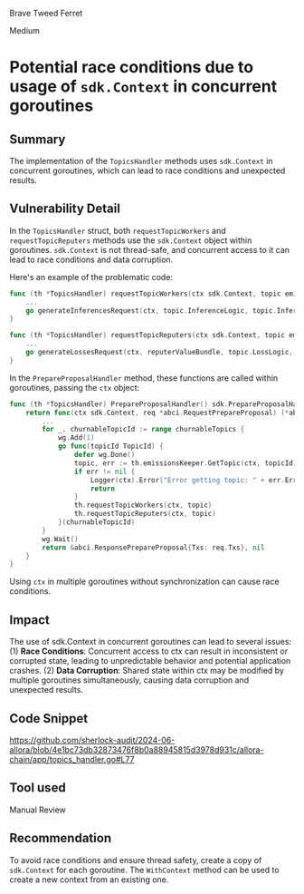 Brave Tweed Ferret

Medium

# Potential race conditions due to usage of ````sdk.Context```` in concurrent goroutines

## Summary
The implementation of the ````TopicsHandler```` methods uses ````sdk.Context```` in concurrent goroutines, which can lead to race conditions and unexpected results.

## Vulnerability Detail
In the ````TopicsHandler```` struct, both ````requestTopicWorkers```` and ````requestTopicReputers```` methods use the ````sdk.Context```` object within goroutines. ````sdk.Context```` is not thread-safe, and concurrent access to it can lead to race conditions and data corruption.

Here's an example of the problematic code:
```go
func (th *TopicsHandler) requestTopicWorkers(ctx sdk.Context, topic emissionstypes.Topic) {
	...
	go generateInferencesRequest(ctx, topic.InferenceLogic, topic.InferenceMethod, topic.DefaultArg, topic.Id, topic.AllowNegative, *nonceCopy)
}

func (th *TopicsHandler) requestTopicReputers(ctx sdk.Context, topic emissionstypes.Topic) {
	...
	go generateLossesRequest(ctx, reputerValueBundle, topic.LossLogic, topic.LossMethod, topic.Id, topic.AllowNegative, *nonceCopy.ReputerNonce, *nonceCopy.WorkerNonce, previousBlockApproxTime)
}
```
In the ````PrepareProposalHandler```` method, these functions are called within goroutines, passing the ````ctx```` object:
```go
func (th *TopicsHandler) PrepareProposalHandler() sdk.PrepareProposalHandler {
	return func(ctx sdk.Context, req *abci.RequestPrepareProposal) (*abci.ResponsePrepareProposal, error) {
		...
		for _, churnableTopicId := range churnableTopics {
			wg.Add(1)
			go func(topicId TopicId) {
				defer wg.Done()
				topic, err := th.emissionsKeeper.GetTopic(ctx, topicId)
				if err != nil {
					Logger(ctx).Error("Error getting topic: " + err.Error())
					return
				}
				th.requestTopicWorkers(ctx, topic)
				th.requestTopicReputers(ctx, topic)
			}(churnableTopicId)
		}
		wg.Wait()
		return &abci.ResponsePrepareProposal{Txs: req.Txs}, nil
	}
}

```
Using ````ctx```` in multiple goroutines without synchronization can cause race conditions.

## Impact
The use of sdk.Context in concurrent goroutines can lead to several issues:
    (1) **Race Conditions**: Concurrent access to ctx can result in inconsistent or corrupted state, leading to unpredictable behavior and potential application crashes.
    (2) **Data Corruption**: Shared state within ctx may be modified by multiple goroutines simultaneously, causing data corruption and unexpected results.

## Code Snippet
https://github.com/sherlock-audit/2024-06-allora/blob/4e1bc73db32873476f8b0a88945815d3978d931c/allora-chain/app/topics_handler.go#L77

## Tool used

Manual Review

## Recommendation
To avoid race conditions and ensure thread safety, create a copy of ````sdk.Context```` for each goroutine. The ````WithContext```` method can be used to create a new context from an existing one.